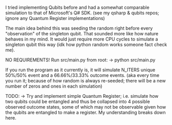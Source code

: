 I tried implementing Qubits before and had a somewhat comparable simulation to that of Microsoft's Q# SDK. (see my qsharp & qubits repos; ignore any Quantum Register implementations)

The main idea behind this was seeding the random right before every "observation" of the singleton qubit. That sounded more like how nature behaves in my mind. It would just require more CPU cycles to simulate a singleton qubit this way (idk how python random works someone fact check me).

NO REQUIREMENTS! Run src/main.py from root:
    -> python src/main.py

If you run the program as it currently is, it will simulate N_ITERS unique 50%/50% event and a 66.66%/33.33% outcome events. (aka every time you run it; because of how random is always re-seeded; there will be a new number of zeros and ones in each simulation)

TODO:
    -> Try and implement simple Quantum Register; i.e. simulate how two qubits could be entangled and thus be collapsed into 4 possible observed outcome states, some of which may not be observable given how the qubits are entangled to make a register. My understanding breaks down here.